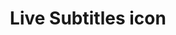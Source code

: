 ---
title: Live Subtitles icon
subtype: logos
link: https://static.oswaldlabs.com/shravan-icons/live-subtitles/circle.png
thumbnail: https://static.oswaldlabs.com/shravan-icons/live-subtitles/circle.png
info: Circle PNG
license: CC BY-SA 4.0, Oswald Labs CDN
---